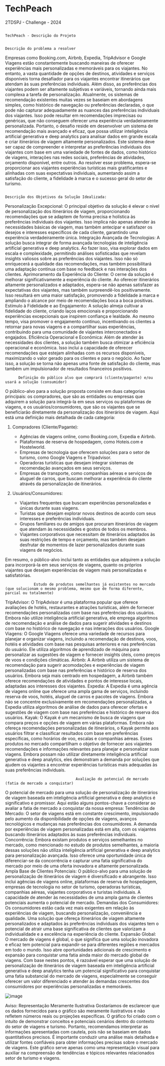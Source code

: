 # TechPeach
2TDSPJ - Challenge - 2024

                                                                          TechPeach - Descrição do Projeto

                                                                          Descrição do problema a resolver

Empresas como Booking.com, Airbnb, Expedia, TripAdvisor e Google Viagens estão constantemente buscando maneiras de oferecer experiências mais personalizadas e memoráveis para os viajantes. No entanto, a vasta quantidade de opções de destinos, atividades e serviços disponíveis torna desafiador para os viajantes encontrar itinerários que atendam às suas preferências individuais. Além disso, as preferências dos viajantes podem ser altamente subjetivas e variáveis, tornando ainda mais complexa a tarefa de personalização.
Atualmente, os sistemas de recomendação existentes muitas vezes se baseiam em abordagens simples, como histórico de navegação ou preferências declaradas, o que pode não capturar adequadamente as nuances das preferências individuais dos viajantes. Isso pode resultar em recomendações imprecisas ou genéricas, que não conseguem oferecer uma experiência verdadeiramente personalizada.
Portanto, o desafio reside em desenvolver um sistema de recomendação mais avançado e eficaz, que possa utilizar inteligência artificial generativa e deep analytics para analisar dados em grande escala e criar itinerários de viagem altamente personalizados. Este sistema deve ser capaz de compreender e interpretar as preferências individuais dos viajantes com base em uma variedade de fontes de dados, como histórico de viagens, interações nas redes sociais, preferências de atividades, orçamento disponível, entre outros.
Ao resolver esse problema, espera-se proporcionar aos viajantes experiências turísticas mais gratificantes e alinhadas com suas expectativas individuais, aumentando assim a satisfação do cliente, a fidelidade à marca e o sucesso geral do setor de turismo.

                                                                      Descrição dos Objetivos da Solução Idealizada:

Personalização Excepcional: O principal objetivo da solução é elevar o nível de personalização dos itinerários de viagem, proporcionando recomendações que se adaptem de forma precisa e holística às preferências individuais dos viajantes. Isso implica não apenas atender às necessidades básicas de viagem, mas também antecipar e satisfazer os desejos e interesses específicos de cada cliente, garantindo uma experiência verdadeiramente única.
Integração Avançada de Tecnologias: A solução busca integrar de forma avançada tecnologias de inteligência artificial generativa e deep analytics. Ao fazer isso, visa explorar dados em escala e complexidade, permitindo análises sofisticadas que revelam insights valiosos sobre as preferências dos viajantes. Isso não só enriquecerá a qualidade das recomendações, mas também possibilitará uma adaptação contínua com base no feedback e nas interações dos clientes.
Aprimoramento da Experiência do Cliente: O cerne da solução é melhorar significativamente a experiência do cliente. Ao oferecer itinerários altamente personalizados e adaptados, espera-se não apenas satisfazer as expectativas dos viajantes, mas também surpreendê-los positivamente. Isso resultará em uma maior satisfação, promovendo a fidelidade à marca e ampliando o alcance por meio de recomendações boca a boca positivas.
Estímulo à Fidelidade e ao Engajamento: A solução almeja cultivar a fidelidade do cliente, criando laços emocionais e proporcionando experiências excepcionais que inspirem confiança e lealdade. Ao mesmo tempo, visa promover o engajamento contínuo, incentivando os clientes a retornar para novas viagens e a compartilhar suas experiências, contribuindo para uma comunidade de viajantes interconectados e engajados.
Eficiência Operacional e Econômica: Além de atender às necessidades dos clientes, a solução também busca otimizar a eficiência operacional e econômica. Isso inclui a capacidade de oferecer recomendações que estejam alinhadas com os recursos disponíveis, maximizando o valor gerado para os clientes e para o negócio. Ao fazer isso, a solução se torna não apenas uma fonte de satisfação do cliente, mas também um impulsionador de resultados financeiros positivos.


          Definição do público alvo que comprará (cliente/pagante) e/ou usará a solução (consumidor)
O público-alvo para a solução proposta consiste em duas categorias principais: os compradores, que são as entidades ou empresas que adquirem a solução para integrá-la em seus serviços ou plataformas de viagens, e os usuários/consumidores, que são os viajantes que se beneficiarão diretamente da personalização dos itinerários de viagem. Aqui está uma definição mais detalhada de cada categoria:

1. Compradores (Cliente/Pagante):
   - Agências de viagens online, como Booking.com, Expedia e Airbnb.
   - Plataformas de reserva de hospedagem, como Hoteis.com e Hostelworld.
   - Empresas de tecnologia que oferecem soluções para o setor de turismo, como Google Viagens e Tripadvisor.
   - Operadoras turísticas que desejam integrar sistemas de recomendação avançados em seus serviços.
   - Empresas de transporte, como companhias aéreas e serviços de aluguel de carros, que buscam melhorar a experiência do cliente através da personalização de itinerários.

2. Usuários/Consumidores:
   - Viajantes frequentes que buscam experiências personalizadas e únicas durante suas viagens.
   - Turistas que desejam explorar novos destinos de acordo com seus interesses e preferências individuais.
   - Grupos familiares ou de amigos que procuram itinerários de viagem que atendam às necessidades e gostos de todos os membros.
   - Viajantes corporativos que necessitam de itinerários adaptados às suas restrições de tempo e orçamento, mas também desejam desfrutar de momentos de lazer personalizados durante suas viagens de negócios.

Em resumo, o público-alvo inclui tanto as entidades que adquirem a solução para incorporá-la em seus serviços de viagens, quanto os próprios viajantes que desejam experiências de viagem mais personalizadas e satisfatórias.

                 Estudo de produtos semelhantes já existentes no mercado (que solucionam o mesmo problema, mesmo que de forma diferente, parcial ou totalmente) 

TripAdvisor: O TripAdvisor é uma plataforma popular que oferece avaliações de hotéis, restaurantes e atrações turísticas, além de fornecer recomendações personalizadas com base nas preferências dos usuários. Embora não utilize inteligência artificial generativa, ele emprega algoritmos de recomendação e análise de dados para sugerir atividades e destinos com base no histórico de navegação e nas interações dos usuários.
Google Viagens: O Google Viagens oferece uma variedade de recursos para planejar e organizar viagens, incluindo a recomendação de destinos, voos, hotéis e atividades com base nas pesquisas anteriores e nas preferências do usuário. Ele utiliza algoritmos de aprendizado de máquina para personalizar as sugestões de viagem e fornecer insights úteis, como preços de voos e condições climáticas.
Airbnb: A Airbnb utiliza um sistema de recomendação para sugerir acomodações e experiências de viagem personalizadas com base nas preferências e histórico de reserva dos usuários. Embora seja mais centrado em hospedagem, a Airbnb também oferece recomendações de atividades e pontos de interesse locais, adaptadas aos interesses dos viajantes.
Expedia: A Expedia é uma agência de viagens online que oferece uma ampla gama de serviços, incluindo reserva de voos, hotéis, aluguel de carros e pacotes de viagens. Embora não se concentre exclusivamente em recomendações personalizadas, a Expedia utiliza algoritmos de análise de dados para oferecer ofertas e sugestões de viagem com base nas preferências e histórico de reserva dos usuários.
Kayak: O Kayak é um mecanismo de busca de viagens que compara preços e opções de viagem em várias plataformas. Embora não ofereça recomendações personalizadas de itinerários, o Kayak permite aos usuários filtrar e classificar resultados com base em preferências específicas, como horários de voo, escalas e companhias aéreas.
Esses produtos no mercado compartilham o objetivo de fornecer aos viajantes recomendações e informações relevantes para planejar e personalizar suas viagens. Embora possam não utilizar diretamente inteligência artificial generativa e deep analytics, eles demonstram a demanda por soluções que ajudem os viajantes a encontrar experiências turísticas mais adequadas às suas preferências individuais.


                                    Avaliação do potencial de mercado (fatia de mercado a conquistar)
O potencial de mercado para uma solução de personalização de itinerários de viagem baseada em inteligência artificial generativa e deep analytics é significativo e promissor. Aqui estão alguns pontos-chave a considerar ao avaliar a fatia de mercado a conquistar da nossa empresa:
Tendências de Mercado: O setor de viagens está em constante crescimento, impulsionado pelo aumento da disponibilidade de opções de viagens, avanços tecnológicos e mudanças nas preferências dos consumidores. A demanda por experiências de viagem personalizadas está em alta, com os viajantes buscando itinerários adaptados às suas preferências individuais.
Concorrência: Embora existam produtos e serviços semelhantes no mercado, como mencionado no estudo de produtos semelhantes, a maioria dessas soluções não utiliza inteligência artificial generativa e deep analytics para personalização avançada. Isso oferece uma oportunidade única de diferenciar-se da concorrência e capturar uma fatia significativa do mercado por meio de uma oferta inovadora e altamente personalizada.
Ampla Base de Clientes Potenciais: O público-alvo para uma solução de personalização de itinerários de viagem é diversificado e abrangente. Isso inclui agências de viagens online, plataformas de reserva de hospedagem, empresas de tecnologia no setor de turismo, operadoras turísticas, companhias aéreas, viajantes corporativos e turistas individuais. A capacidade de atender às necessidades de uma ampla gama de clientes potenciais aumenta o potencial de mercado.
Demandas dos Consumidores: Os consumidores estão cada vez mais exigentes em relação às experiências de viagem, buscando personalização, conveniência e qualidade. Uma solução que ofereça itinerários de viagem altamente personalizados e adaptados às preferências individuais dos viajantes tem o potencial de atrair uma base significativa de clientes que valorizam a individualidade e a excelência na experiência do cliente.
Expansão Global: O mercado de viagens é global, o que significa que uma solução inovadora e eficaz tem potencial para expandir-se para diferentes regiões e mercados em todo o mundo. Isso abre oportunidades adicionais de crescimento e expansão para conquistar uma fatia ainda maior do mercado global de viagens.
Com base nestes pontos, é razoável esperar que uma solução de personalização de itinerários de viagem baseada em inteligência artificial generativa e deep analytics tenha um potencial significativo para conquistar uma fatia substancial do mercado de viagens, especialmente se conseguir oferecer um valor diferenciado e atender às demandas crescentes dos consumidores por experiências personalizadas e memoráveis.
 
![image](https://github.com/AlleSilvaa/TechPeach/assets/126684613/b6dc95e5-3248-477a-83e4-82d34c95b0f8)

Aviso: Representação Meramente Ilustrativa
Gostaríamos de esclarecer que os dados fornecidos para o gráfico são meramente ilustrativos e não refletem números reais ou projeções específicas. O gráfico foi criado com o intuito de demonstrar conceitos e potenciais cenários dentro do contexto do setor de viagens e turismo. Portanto, recomendamos interpretar as informações apresentadas com cautela, pois não se baseiam em dados quantitativos precisos. É importante conduzir uma análise mais detalhada e utilizar fontes confiáveis para obter informações precisas sobre o mercado de viagens. Este gráfico serve apenas como uma representação visual para auxiliar na compreensão de tendências e tópicos relevantes relacionados setor de turismo e viagens.
